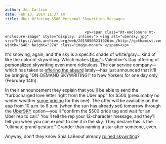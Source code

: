 ```yaml
---
author: Jen Carlson
date: Feb 13, 2014 11:37 am
title: Uber Offering $500 Personal Skywriting Messages
---
```


	
										<p><span class="mt-enclosure mt-enclosure-image" style="display: inline;"> <img alt="ubersky.jpg" src="https://web.archive.org/web/20150508231926im_/http://gothamist.com/attachments/arts_jen/ubersky.jpg" width="640" height="274" class="image-none"> </span></p>

<p>It&apos;s snowing, again, and the sky is a specific shade of white/gray... kind of like the color of skywriting. Which makes <a href="https://web.archive.org/web/20150508231926/http://gothamist.com/tags/uber">Uber</a>&apos;s Valentine&apos;s Day offering of personalized skywriting even more ridiculous. The car service company&#x2014;which has taken to <a href="https://web.archive.org/web/20150508231926/http://gothamist.com/2014/01/27/uber_personal_halftime_shows_coming.php">offering the absurd</a> lately&#x2014;has just announced that it&apos;ll be bringing &quot;ON-DEMAND SKYWRITING!&quot; to New Yorkers for one day only (February 14th).</p>

<p>In their announcement they explain that you&apos;ll be able to send the &quot;turbocharged love letter right from the Uber app&quot; for $500 (presumably no winter weather <a href="https://web.archive.org/web/20150508231926/http://gothamist.com/2013/12/19/new_york_city_uber_price_surge.php">surge pricing</a> for this one). The offer will be available on the app from 10 a.m. to 6 p.m. (when the sun has already set) tomorrow through the <a href="https://web.archive.org/web/20150508231926/http://blog.uber.com/UberSKY">UberSKY</a> option&#x2014;you&apos;ll &quot;confirm the $500 price tag and wait for an Uber rep to call.&quot; You&apos;ll tell the rep your 12-character message, and they&apos;ll tell you when you can expect to see it in the sky. They declare this is the &quot;ultimate grand gesture.&quot; Grander than naming a star after someone, even.</p>

<p>Anyway, don&apos;t they know Shia LaBeouf already <a href="https://web.archive.org/web/20150508231926/http://laist.com/2014/01/10/shia_labeouf_skywrites_hashtag.php">ruined skywriting</a>?</p>					
										
									
				
